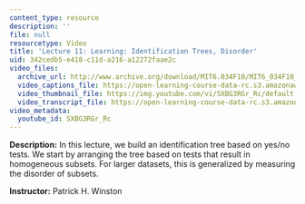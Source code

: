 ```yaml
---
content_type: resource
description: ''
file: null
resourcetype: Video
title: 'Lecture 11: Learning: Identification Trees, Disorder'
uid: 342cedb5-e418-c11d-a216-a12272faae2c
video_files:
  archive_url: http://www.archive.org/download/MIT6.034F10/MIT6_034F10_lec11_300k.mp4
  video_captions_file: https://open-learning-course-data-rc.s3.amazonaws.com/6-034-artificial-intelligence-fall-2010/aabda0d636425778b53430faaec8c5a4_SXBG3RGr_Rc.vtt
  video_thumbnail_file: https://img.youtube.com/vi/SXBG3RGr_Rc/default.jpg
  video_transcript_file: https://open-learning-course-data-rc.s3.amazonaws.com/6-034-artificial-intelligence-fall-2010/697c66832f92f9006c96ced159a46f8c_SXBG3RGr_Rc.pdf
video_metadata:
  youtube_id: SXBG3RGr_Rc
---
```


**Description:** In this lecture, we build an identification tree based on yes/no tests. We start by arranging the tree based on tests that result in homogeneous subsets. For larger datasets, this is generalized by measuring the disorder of subsets.

**Instructor:** Patrick H. Winston